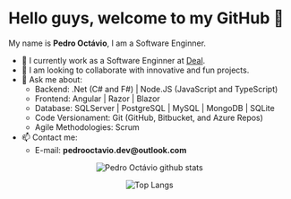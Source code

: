 <h1>Hello guys, welcome to my GitHub 👋</h1>
<p>My name is <b>Pedro Octávio</b>, I am a Software Enginner.</p>
<ul>
  <li>🔭 I currently work as a Software Enginner at <a href="http://www.deal.com.br/">Deal</a>.</li>
  <li>👯 I am looking to collaborate with innovative and fun projects.</li>
  <li>💬 Ask me about:
    <ul>
      <li>Backend: .Net (C# and F#) | Node.JS (JavaScript and TypeScript)</li>
      <li>Frontend: Angular | Razor | Blazor</li>
      <li>Database: SQLServer | PostgreSQL | MySQL | MongoDB | SQLite</li>
      <li>Code Versionament: Git (GitHub, Bitbucket, and Azure Repos)</li>
      <li>Agile Methodologies: Scrum</li>
    </ul>
  </li>
  <li>
    📫 Contact me:
    <ul>
      <li>E-mail: <b>pedrooctavio.dev@outlook.com</b></li>
    </ul>
  </li>
</ul>

<div align="center">

  ![Pedro Octávio github stats](https://github-readme-stats.vercel.app/api?username=pedro-octavio&show_icons=true&theme=radical&bg_color=30,0d0d0d,191919&title_color=fff&text_color=fff&icon_color=79ff97)

  ![Top Langs](https://github-readme-stats.vercel.app/api/top-langs/?username=pedro-octavio&layout=compact&theme=radical&bg_color=30,0d0d0d,191919&title_color=fff&text_color=fff&icon_color=79ff97)